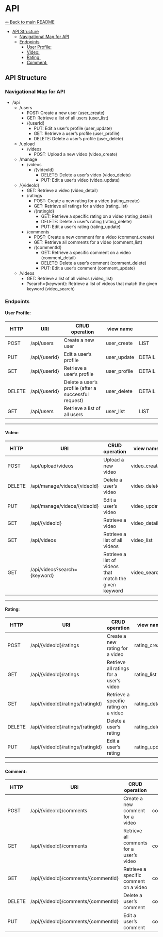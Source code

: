 <h1>API</h1>

[⇦ Back to main README](../../README.md)

<!-- TOC -->

* [API Structure](#api-structure)
    * [Navigational Map for API](#navigational-map-for-api)
    * [Endpoints](#endpoints)
        * [User Profile:](#user-profile)
        * [Video:](#video)
        * [Rating:](#rating)
        * [Comment:](#comment)

<!-- TOC -->

## API Structure

### Navigational Map for API

- /api
    - /users
        - POST: Create a new user (user_create)
        - GET: Retrieve a list of all users (user_list)
        - /{userId}
            - PUT: Edit a user’s profile (user_update)
            - GET: Retrieve a user’s profile (user_profile)
            - DELETE: Delete a user’s profile (user_delete)
    - /upload
        - /videos
            - POST: Upload a new video (video_create)
    - /manage
        - /videos
            - /{videoId}
                - DELETE: Delete a user’s video (video_delete)
                - PUT: Edit a user’s video (video_update)
    - /{videoId}
        - GET: Retrieve a video (video_detail)
        - /ratings
            - POST: Create a new rating for a video (rating_create)
            - GET: Retrieve all ratings for a video (rating_list)
            - /{ratingId}
                - GET: Retrieve a specific rating on a video (rating_detail)
                - DELETE: Delete a user’s rating (rating_delete)
                - PUT: Edit a user’s rating (rating_update)
        - /comments
            - POST: Create a new comment for a video (comment_create)
            - GET: Retrieve all comments for a video (comment_list)
            - /{commentId}
                - GET: Retrieve a specific comment on a video (comment_detail)
                - DELETE: Delete a user’s comment (comment_delete)
                - PUT: Edit a user’s comment (comment_update)
    - /videos
        - GET: Retrieve a list of all videos (video_list)
        - ?search={keyword}: Retrieve a list of videos that match the given keyword (video_search)

### Endpoints

#### User Profile:

| HTTP   | URI           | CRUD operation                                       | view name    |        |
|--------|---------------|------------------------------------------------------|--------------|--------|
| POST   | /api/users    | Create a new user                                    | user_create  | LIST   |
| PUT    | /api/{userId} | Edit a user’s profile                                | user_update  | DETAIL |
| GET    | /api/{userId} | Retrieve a user’s profile                            | user_profile | DETAIL |
| DELETE | /api/{userId} | Delete a user’s profile (after a successful request) | user_delete  | DETAIL |
| GET    | /api/users    | Retrieve a list of all users                         | user_list    | LIST   |

---

#### Video:

| HTTP   | URI                          | CRUD operation                                         | view name    |        |
|--------|------------------------------|--------------------------------------------------------|--------------|--------|
| POST   | /api/upload/videos           | Upload a new video                                     | video_create | LIST   |
| DELETE | /api/manage/videos/{videoId} | Delete a user’s video                                  | video_delete | DETAIL |
| PUT    | /api/manage/videos/{videoId} | Edit a user’s video                                    | video_update | DETAIL |
| GET    | /api/{videoId}               | Retrieve a video                                       | video_detail | DETAIL |
| GET    | /api/videos                  | Retrieve a list of all videos                          | video_list   | LIST   |
| GET    | /api/videos?search={keyword} | Retrieve a list of videos that match the given keyword | video_search | LIST   |

---

#### Rating:

| HTTP   | URI                               | CRUD operation                          | view name     |        |
|--------|-----------------------------------|-----------------------------------------|---------------|--------|
| POST   | /api/{videoId}/ratings            | Create a new rating for a video         | rating_create | LIST   |
| GET    | /api/{videoId}/ratings            | Retrieve all ratings for a user’s video | rating_list   | LIST   |
| GET    | /api/{videoId}/ratings/{ratingId} | Retrieve a specific rating on a video   | rating_detail | DETAIL |
| DELETE | /api/{videoId}/ratings/{ratingId} | Delete a user’s rating                  | rating_delete | DETAIL |
| PUT    | /api/{videoId}/ratings/{ratingId} | Edit a user’s rating                    | rating_update | DETAIL |

---

#### Comment:

| HTTP   | URI                                 | CRUD operation                           | view name      |        |
|--------|-------------------------------------|------------------------------------------|----------------|--------|
| POST   | /api/{videoId}/comments             | Create a new comment for a video         | comment_create | LIST   |
| GET    | /api/{videoId}/comments             | Retrieve all comments for a user’s video | comment_list   | LIST   |
| GET    | /api/{videoId}/comments/{commentId} | Retrieve a specific comment on a video   | comment_detail | DETAIL |
| DELETE | /api/{videoId}/comments/{commentId} | Delete a user’s comment                  | comment_delete | DETAIL |
| PUT    | /api/{videoId}/comments/{commentId} | Edit a user’s comment                    | comment_update | DETAIL |
